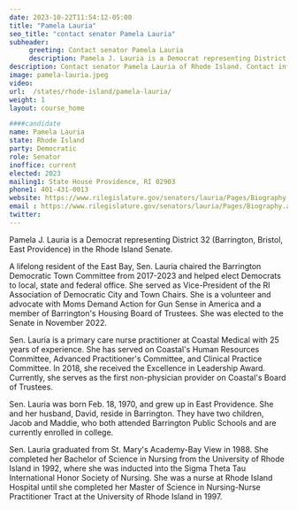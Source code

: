 ```yaml
---
date: 2023-10-22T11:54:12-05:00
title: "Pamela Lauria"
seo_title: "contact senator Pamela Lauria"
subheader:
     greeting: Contact senator Pamela Lauria
     description: Pamela J. Lauria is a Democrat representing District 32 (Barrington, Bristol, East Providence) in the Rhode Island Senate.
description: Contact senator Pamela Lauria of Rhode Island. Contact information for Pamela Lauria includes email address, phone number, and mailing address.
image: pamela-lauria.jpeg
video:
url:  /states/rhode-island/pamela-lauria/
weight: 1
layout: course_home

####candidate
name: Pamela Lauria
state: Rhode Island
party: Democratic
role: Senator
inoffice: current
elected: 2023
mailing1: State House Providence, RI 02903
phone1: 401-431-0013
website: https://www.rilegislature.gov/senators/lauria/Pages/Biography.aspx/
email : https://www.rilegislature.gov/senators/lauria/Pages/Biography.aspx/
twitter:
---
```


Pamela J. Lauria is a Democrat representing District 32 (Barrington, Bristol, East Providence) in the Rhode Island Senate.

A lifelong resident of the East Bay, Sen. Lauria chaired the Barrington Democratic Town Committee from 2017-2023 and helped elect Democrats to local, state and federal office. She served as Vice-President of the RI Association of Democratic City and Town Chairs. She is a volunteer and advocate with Moms Demand Action for Gun Sense in America and a member of Barrington's Housing Board of Trustees. She was elected to the Senate in November 2022.

Sen. Lauria is a primary care nurse practitioner at Coastal Medical with 25 years of experience. She has served on Coastal's Human Resources Committee, Advanced Practitioner's Committee, and Clinical Practice Committee. In 2018, she received the Excellence in Leadership Award. Currently, she serves as the first non-physician provider on Coastal's Board of Trustees.

Sen. Lauria was born Feb. 18, 1970, and grew up in East Providence. She and her husband, David, reside in Barrington. They have two children, Jacob and Maddie, who both attended Barrington Public Schools and are currently enrolled in college.

Sen. Lauria graduated from St. Mary's Academy-Bay View in 1988. She completed her Bachelor of Science in Nursing from the University of Rhode Island in 1992, where she was inducted into the Sigma Theta Tau International Honor Society of Nursing. She was a nurse at Rhode Island Hospital until she completed her Master of Science in Nursing-Nurse Practitioner Tract at the University of Rhode Island in 1997.
